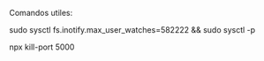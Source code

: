Comandos utiles:

sudo sysctl fs.inotify.max_user_watches=582222 && sudo sysctl -p

npx kill-port 5000